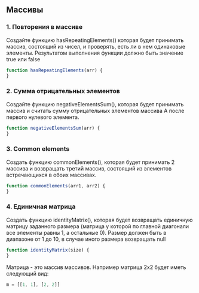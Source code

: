 ## Массивы

### 1. Повторения в массиве

Создайте функцию hasRepeatingElements() которая будет принимать массив, состоящий из чисел, и проверять, есть ли в нем одинаковые элементы.
Результатом выполнения функции должно быть значение true или false

```javascript
function hasRepeatingElements(arr) {
}
```

### 2. Сумма отрицательных элементов

Создайте функцию negativeElementsSum(), которая будет принимать массив и считать сумму отрицательных элементов массива А после первого нулевого элемента.

```javascript
function negativeElementsSum(arr) {
}
```

### 3. Common elements

Создать функцию commonElements(), которая будет принимать 2 массива и возвращать третий массив, состоящий из элементов встречающихся в обоих массивах.

```javascript
function commonElements(arr1, arr2) {
}
```

### 4. Единичная матрица

Создать функцию identityMatrix(), которая будет возвращать единичную матрицу заданного размера (матрица у которой по главной диагонали все элементы равны 1, а остальные 0). Размер должен быть в диапазоне от 1 до 10, в случае иного размера возвращать null

```javascript
function identityMatrix(size) {
}
```

Матрица - это массив массивов. Например матрица 2х2 будет иметь следующий вид:
```javascript
m = [[1, 1], [2, 2]]
```
